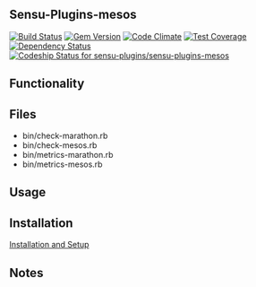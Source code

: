 ## Sensu-Plugins-mesos

[ ![Build Status](https://travis-ci.org/sensu-plugins/sensu-plugins-mesos.svg?branch=master)](https://travis-ci.org/sensu-plugins/sensu-plugins-mesos)
[![Gem Version](https://badge.fury.io/rb/sensu-plugins-mesos.svg)](http://badge.fury.io/rb/sensu-plugins-mesos)
[![Code Climate](https://codeclimate.com/github/sensu-plugins/sensu-plugins-mesos/badges/gpa.svg)](https://codeclimate.com/github/sensu-plugins/sensu-plugins-mesos)
[![Test Coverage](https://codeclimate.com/github/sensu-plugins/sensu-plugins-mesos/badges/coverage.svg)](https://codeclimate.com/github/sensu-plugins/sensu-plugins-mesos)
[![Dependency Status](https://gemnasium.com/sensu-plugins/sensu-plugins-mesos.svg)](https://gemnasium.com/sensu-plugins/sensu-plugins-mesos)
[ ![Codeship Status for sensu-plugins/sensu-plugins-mesos](https://codeship.com/projects/b3dc94e0-dbf2-0132-3508-1e3fe125131b/status?branch=master)](https://codeship.com/projects/79837)

## Functionality

## Files
 * bin/check-marathon.rb
 * bin/check-mesos.rb
 * bin/metrics-marathon.rb
 * bin/metrics-mesos.rb

## Usage

## Installation

[Installation and Setup](https://github.com/sensu-plugins/documentation/blob/master/user_docs/installation_instructions.md)

## Notes
